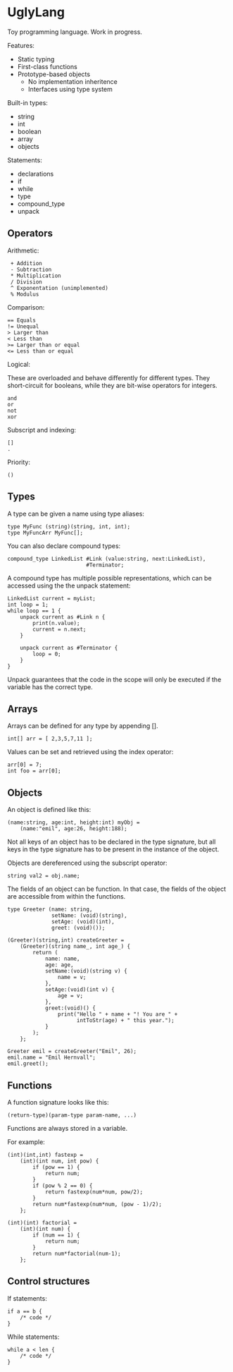 UglyLang
========

Toy programming language. Work in progress.

Features:

 * Static typing
 * First-class functions
 * Prototype-based objects
   * No implementation inheritence
   * Interfaces using type system

Built-in types:

 * string
 * int
 * boolean
 * array
 * objects

Statements:

 * declarations
 * if
 * while
 * type
 * compound_type
 * unpack

Operators
---------

Arithmetic:

     + Addition
     - Subtraction
     * Multiplication
     / Division
     ^ Exponentation (unimplemented)
     % Modulus

Comparison:

    == Equals
    != Unequal
    > Larger than
    < Less than
    >= Larger than or equal
    <= Less than or equal

Logical:

These are overloaded and behave differently for different types. They
short-circuit for booleans, while they are bit-wise operators for integers.

    and
    or
    not
    xor

Subscript and indexing:

    []
    .

Priority:

    ()

Types
------------

A type can be given a name using type aliases:

    type MyFunc (string)(string, int, int);
    type MyFuncArr MyFunc[];

You can also declare compound types:

    compound_type LinkedList #Link (value:string, next:LinkedList),
                             #Terminator;

A compound type has multiple possible representations, which can be accessed
using the the unpack statement:

    LinkedList current = myList;
    int loop = 1;
    while loop == 1 {
        unpack current as #Link n {
            print(n.value);
            current = n.next;
        }

        unpack current as #Terminator {
            loop = 0;
        }
    }

Unpack guarantees that the code in the scope will only be executed if the
variable has the correct type.

Arrays
------

Arrays can be defined for any type by appending [].

    int[] arr = [ 2,3,5,7,11 ];

Values can be set and retrieved using the index operator:

    arr[0] = 7;
    int foo = arr[0];

Objects
-------

An object is defined like this:

    (name:string, age:int, height:int) myObj =
        (name:"emil", age:26, height:188);

Not all keys of an object has to be declared in the type signature, but all
keys in the type signature has to be present in the instance of the object.

Objects are dereferenced using the subscript operator:

    string val2 = obj.name;

The fields of an object can be function. In that case, the fields of the object
are accessible from within the functions.

    type Greeter (name: string,
                  setName: (void)(string),
                  setAge: (void)(int),
                  greet: (void)());

    (Greeter)(string,int) createGreeter =
        (Greeter)(string name_, int age_) {
            return (
                name: name,
                age: age,
                setName:(void)(string v) {
                    name = v;
                },
                setAge:(void)(int v) {
                    age = v;
                },
                greet:(void)() {
                    print("Hello " + name + "! You are " +
                          intToStr(age) + " this year.");
                }
            );
        };

    Greeter emil = createGreeter("Emil", 26);
    emil.name = "Emil Hernvall";
    emil.greet();

Functions
---------

A function signature looks like this:

    (return-type)(param-type param-name, ...)

Functions are always stored in a variable.

For example:

    (int)(int,int) fastexp =
        (int)(int num, int pow) {
            if (pow == 1) {
                return num;
            }
            if (pow % 2 == 0) {
                return fastexp(num*num, pow/2);
            }
            return num*fastexp(num*num, (pow - 1)/2);
        };

    (int)(int) factorial =
        (int)(int num) {
            if (num == 1) {
                return num;
            }
            return num*factorial(num-1);
        };

Control structures
------------------

If statements:

    if a == b {
        /* code */
    }

While statements:

    while a < len {
        /* code */
    }
